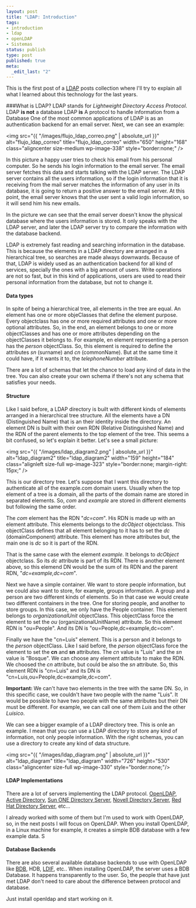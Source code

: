 ```yaml
--- 
layout: post
title: "LDAP: Introduction"
tags: 
- introduction
- ldap
- openLDAP
- Sistemas
status: publish
type: post
published: true
meta: 
  _edit_last: "2"
---
```


This is the first post of a <a href="http://www.ietf.org/rfc/rfc2251.txt">LDAP</a> posts collection where I'll try to explain all what I learned about this technology for the last years.

###What is LDAP?
LDAP stands for <em>Lightweight Directory Access Protocol</em>.
LDAP <strong>is not</strong> a database
LDAP <strong>is</strong> A protocol to handle information from a Database
One of the most common applications of LDAP is as an authentication backend for an email server. Next, we can see an example:

<img src="{{ "/images/flujo_ldap_correo.png" | absolute_url }}" alt="flujo_ldap_correo" title="flujo_ldap_correo" width="650" height="168" class="aligncenter size-medium wp-image-338" style="border:none;" />

In this picture a happy user tries to check his email from his personal computer. So he sends his login information to the email server. The email server fetches this data and starts talking with the LDAP server. The LDAP server contains all the users information, so if the login information that it is receiving from the mail server matches the information of any user in its database, it is going to return a positive answer to the email server. At this point, the email server knows that the user sent a valid login information, so it will send him his new emails.

In the picture we can see that the email server doesn't know the physical database where the users information is stored. It only speaks with the LDAP server, and later the LDAP server try to compare the information with the database backend.

LDAP is extremely fast reading and searching information in the database. This is because the elements in a LDAP directory are arranged in a hierarchical tree, so searches are made always downwards. Because of that, LDAP is widely used as an authentication backend for all kind of services, specially the ones with a big amount of users. Write operations are not so fast, but in this kind of applications, users are used to read their personal information from the database, but not to change it.

#### Data types
In spite of being a hierarchical tree, all elements in the tree are equal. An element has one or more objeClasses that define the element purpose. Every objectclass has one or more required attributes and one or more optional attributes. So, in the end, an element belongs to one or more objectClasses and has one or more attributes depending on the objectClasses it belongs to.
For example, en element representing a person has the <em>person</em> objectClass. So, this element is required to define the attributes <em>sn</em> (surname) and <em>cn</em> (commonName). But at the same time it could have, if it wants it to, the <em>telephoneNumber</em> attribute.

There are a lot of schemas that let the chance to load any kind of data in the tree. You can also create your own schema if there's not any schema that satisfies your needs.

#### Structure
Like I said before, a LDAP directory is built with different kinds of elements arranged in a hierarchical tree structure. All the elements have a DN (Distinguished Name) that is an their identity inside the directory. An element DN is built with their own RDN (Relative Distinguished Name) and the RDN of the parent elements to the top element of the tree. This seems a bit confused, so let's explain it better. Let's see a small picture:

<img src="{{ "/images/ldap_diagram2.png" | absolute_url }}" alt="ldap_diagram2" title="ldap_diagram2" width="159" height="184" class="alignleft size-full wp-image-323" style="border:none; margin-right: 15px;" />

This is our directory tree. Let's suppose that I want this directory to authenticate all of the example.com domain users.
Usually when the top element of a tree is a domain, all the parts of the domain name are stored in separated elements. So, <em>com</em> and <em>example</em> are stored in different elements but following the same order.

The <em>com</em> element has the RDN "<em>dc=com</em>". His RDN is made up with an element attribute. This elements belongs to the <em>dcObject</em> objectclass. This objectClass defines that all element belonging to it has to set the <em>dc</em> (domainComponent) attribute. This element has more attributes but, the main one is <em>dc</em> so it is part of the RDN.

That is the same case with the element <em>example</em>. It belongs to <em>dcObject</em> objectclass. So its <em>dc</em> attribute is part of its RDN. There is another element above, so this elemend DN would be the sum of its RDN and the parent RDN, "<em>dc=example,dc=com</em>".

Next we have a simple container. We want to store people information, but we could also want to store, for example, groups information. A group and a person are two different kinds of elements. So in that case we would create two different containers in the tree. One for storing people, and another to store groups.
In this case, we only have the People container. This element belongs to <em>organizationalUnit</em> objectClass. This objectClass force the element to set the <em>ou</em> (organizationalUnitName) attribute. So this element RDN is "ou=People". And its DN is "ou=People,dc=example,dc=com".

Finally we have the "cn=Luis" element. This is a person and it belongs to the <em>person</em> objectClass. Like I said before, the <em>person</em> objectClass force the element to set the <strong>cn</strong> and <strong>sn</strong> attributes. The <em>cn</em> value is "Luis" and the <em>sn</em> value is "Bosque". We can choose any element attribute to make the RDN. We choosed the <em>cn</em> attribute, but could be also the <em>sn</em> attribute.
So, this element RDN is "cn=Luis" and its DN is "cn=Luis,ou=People,dc=example,dc=com".

<strong>Important: </strong>We can't have two elements in the tree with the same DN. So, in this specific case, we couldn't have two people with the name "Luis". It would be possible to have two people with the same attributes but their DN must be different. For example, we can call one of them <em>Luis</em> and the other <em>Luisico</em>.

We can see a bigger example of a LDAP directory tree. This is onle an example. I mean that you can use a LDAP directory to store any kind of information, not only people information. With the right schemas, you can use a directory to create any kind of data structure.

<img src="{{ "/images/ldap_diagram.png" | absolute_url }}" alt="ldap_diagram" title="ldap_diagram" width="726" height="530" class="aligncenter size-full wp-image-330" style="border:none;"/>

#### LDAP Implementations
There are a lot of servers implementing the LDAP protocol. <a href="http://www.openldap.org/">OpenLDAP</a>, <a href="http://en.wikipedia.org/wiki/Active_Directory">Active Directory</a>, <a href="http://www.sun.com/software/products/directory_srvr_ee/dir_srvr/index.xml">Sun ONE Directory Server</a>, <a href="http://www.novell.com/products/edirectory/">Novell Directory Server</a>, <a href="http://www.redhat.com/directory_server/">Red Hat Directory Server</a>, etc...

I already worked with some of them but I'm used to work with OpenLDAP, so, in the next posts I will focus on OpenLDAP.
When you install OpenLDAP, in a Linux machine for example, it creates a simple BDB database with a few example data. S

#### Database Backends
There are also several available database backends to use with OpenLDAP like <a href="http://en.wikipedia.org/wiki/Berkeley_DB">BDB</a>, HDB, <a href="http://en.wikipedia.org/wiki/LDAP_Data_Interchange_Format">LDIF</a>, etc..
When installing OpenLDAP, the server uses a BDB Database. It happens transparently to the user. So, the people that have just met LDAP don't need to care about the difference between protocol and database. 

Just install openldap and start working on it.
